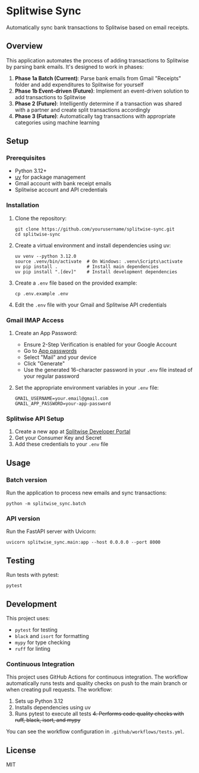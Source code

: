 # Splitwise Sync

Automatically sync bank transactions to Splitwise based on email receipts.

## Overview

This application automates the process of adding transactions to Splitwise by parsing bank emails. It's designed to work in phases:

1. **Phase 1a Batch (Current)**: Parse bank emails from Gmail "Receipts" folder and add expenditures to Splitwise for yourself
2. **Phase 1b Event-driven (Future)**: Implement an event-driven solution to add transactions to Splitwise
3. **Phase 2 (Future)**: Intelligently determine if a transaction was shared with a partner and create split transactions accordingly
4. **Phase 3 (Future)**: Automatically tag transactions with appropriate categories using machine learning

## Setup

### Prerequisites

- Python 3.12+
- [uv](https://github.com/astral-sh/uv) for package management
- Gmail account with bank receipt emails
- Splitwise account and API credentials

### Installation

1. Clone the repository:
   ```
   git clone https://github.com/yourusername/splitwise-sync.git
   cd splitwise-sync
   ```

2. Create a virtual environment and install dependencies using uv:
   ```
   uv venv --python 3.12.0
   source .venv/bin/activate  # On Windows: .venv\Scripts\activate
   uv pip install .           # Install main dependencies
   uv pip install ".[dev]"    # Install development dependencies
   ```

3. Create a `.env` file based on the provided example:
   ```
   cp .env.example .env
   ```

4. Edit the `.env` file with your Gmail and Splitwise API credentials

### Gmail IMAP Access

1. Create an App Password:
   - Ensure 2-Step Verification is enabled for your Google Account
   - Go to [App passwords](https://myaccount.google.com/apppasswords)
   - Select "Mail" and your device
   - Click "Generate"
   - Use the generated 16-character password in your `.env` file instead of your regular password

2. Set the appropriate environment variables in your `.env` file:
   ```
   GMAIL_USERNAME=your.email@gmail.com
   GMAIL_APP_PASSWORD=your-app-password
   ```

### Splitwise API Setup

1. Create a new app at [Splitwise Developer Portal](https://secure.splitwise.com/apps)
2. Get your Consumer Key and Secret
3. Add these credentials to your `.env` file

## Usage

### Batch version

Run the application to process new emails and sync transactions:

```
python -m splitwise_sync.batch
```

### API version

Run the FastAPI server with Uvicorn:

```
uvicorn splitwise_sync.main:app --host 0.0.0.0 --port 8000
```

## Testing

Run tests with pytest:

```
pytest
```

## Development

This project uses:
- `pytest` for testing
- `black` and `isort` for formatting
- `mypy` for type checking
- `ruff` for linting

### Continuous Integration

This project uses GitHub Actions for continuous integration. The workflow automatically runs tests and quality checks on push to the main branch or when creating pull requests. The workflow:

1. Sets up Python 3.12
2. Installs dependencies using uv
3. Runs pytest to execute all tests
~~4. Performs code quality checks with ruff, black, isort, and mypy~~

You can see the workflow configuration in `.github/workflows/tests.yml`.

## License

MIT